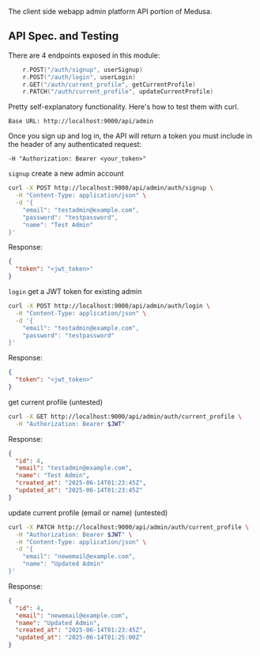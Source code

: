 The client side webapp admin platform API portion of Medusa.
## API Spec. and Testing

There are 4 endpoints exposed in this module:
```go
    r.POST("/auth/signup", userSignup)
    r.POST("/auth/login", userLogin)
    r.GET("/auth/current_profile", getCurrentProfile)
    r.PATCH("/auth/current_profile", updateCurrentProfile)
```
Pretty self-explanatory functionality. Here's how to test them with curl.

`Base URL: http://localhost:9000/api/admin`

Once you sign up and log in, the API will return a token you must include in the header of any authenticated request:

`-H "Authorization: Bearer <your_token>"`

`signup` create a new admin account

```bash
curl -X POST http://localhost:9000/api/admin/auth/signup \
  -H "Content-Type: application/json" \
  -d '{
    "email": "testadmin@example.com",
    "password": "testpassword",
    "name": "Test Admin"
}'
```

Response:
```json
{
  "token": "<jwt_token>"
}
```

`login` get a JWT token for existing admin
```bash 
curl -X POST http://localhost:9000/api/admin/auth/login \
  -H "Content-Type: application/json" \
  -d '{
    "email": "testadmin@example.com",
    "password": "testpassword"
}'
```

Response:
```json 
{
  "token": "<jwt_token>"
}
```

get current profile (untested)
```bash 
curl -X GET http://localhost:9000/api/admin/auth/current_profile \
  -H "Authorization: Bearer $JWT"
```


Response:
```json 
{
  "id": 4,
  "email": "testadmin@example.com",
  "name": "Test Admin",
  "created_at": "2025-06-14T01:23:45Z",
  "updated_at": "2025-06-14T01:23:45Z"
}
```


update current profile (email or name) (untested)
```bash 
curl -X PATCH http://localhost:9000/api/admin/auth/current_profile \
  -H "Authorization: Bearer $JWT" \
  -H "Content-Type: application/json" \
  -d '{
    "email": "newemail@example.com",
    "name": "Updated Admin"
}'
```


Response:
```json 
{
  "id": 4,
  "email": "newemail@example.com",
  "name": "Updated Admin",
  "created_at": "2025-06-14T01:23:45Z",
  "updated_at": "2025-06-14T01:25:00Z"
}
```


